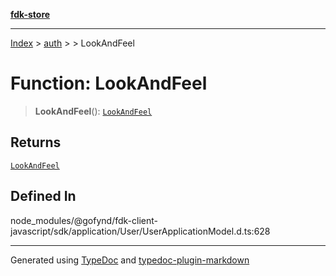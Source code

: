 [**fdk-store**](../../../README.md)
***

[Index](../../../API.md) > [auth](../../README.md) > [<internal>](../README.md) > LookAndFeel

# Function: LookAndFeel

> **LookAndFeel**(): [`LookAndFeel`](../type-aliases/type-alias.LookAndFeel.md)

## Returns

[`LookAndFeel`](../type-aliases/type-alias.LookAndFeel.md)

## Defined In

node\_modules/@gofynd/fdk-client-javascript/sdk/application/User/UserApplicationModel.d.ts:628

***
Generated using [TypeDoc](https://typedoc.org/) and [typedoc-plugin-markdown](https://www.npmjs.com/package/typedoc-plugin-markdown)
